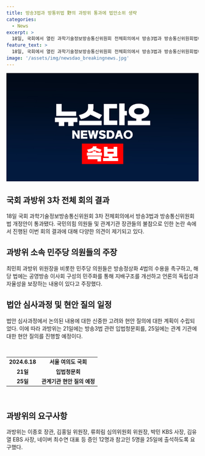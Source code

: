```yaml
---
title: 방송3법과 방통위법 野의 과방위 통과에 법안소위 생략
categories:
  - News
excerpt: >
  18일, 국회에서 열린 과학기술정보방송통신위원회 전체회의에서 방송3법과 방송통신위원회법이 더불어민주당의 주도로 통과됐다. 국민의힘 의원들의 불참과 관계기관 7명의 불참에도 불구하고 법안은 통과되었으며, 이에 민주당 의원들은 방송3법을 촉구하며 기자회견을 열었다. 방송3법은 공영방송의 지배구조를 개선하는 내용을 담고 있으며, 21일에는 입법청문회를 진행하고 25일에는 관계 기관에 대한 현안 질의가 예정되어 있다.
feature_text: >
  18일, 국회에서 열린 과학기술정보방송통신위원회 전체회의에서 방송3법과 방송통신위원회법이 더불어민주당의 주도로 통과됐다. 국민의힘 의원들의 불참과 관계기관 7명의 불참에도 불구하고 법안은 통과되었으며, 이에 민주당 의원들은 방송3법을 촉구하며 기자회견을 열었다. 방송3법은 공영방송의 지배구조를 개선하는 내용을 담고 있으며, 21일에는 입법청문회를 진행하고 25일에는 관계 기관에 대한 현안 질의가 예정되어 있다.
image: '/assets/img/newsdao_breakingnews.jpg'
---
```


<p><img src="/assets/img/newsdao_breakingnews.jpg" alt="implanttips 속보" /></p>

<h2 data-ke-size="size26">국회 과방위 3차 전체 회의 결과</h2>

<p data-ke-size="size16">18일 국회 과학기술정보방송통신위원회 3차 전체회의에서 방송3법과 방송통신위원회법 개정안이 통과됐다. 국민의힘 의원들 및 관계기관 장관들의 불참으로 인한 논란 속에서 진행된 이번 회의 결과에 대해 다양한 의견이 제기되고 있다.</p>

<h2 data-ke-size="size26">과방위 소속 민주당 의원들의 주장</h2>

<p data-ke-size="size16">최민희 과방위 위원장을 비롯한 민주당 의원들은 방송정상화 4법의 수용을 촉구하고, 해당 법에는 공영방송 이사회 구성의 민주화를 통해 지배구조를 개선하고 언론의 독립성과 자율성을 보장하는 내용이 있다고 주장했다.</p>

<h2 data-ke-size="size26">법안 심사과정 및 현안 질의 일정</h2>

<p data-ke-size="size16">법안 심사과정에서 논의된 내용에 대한 신중한 고려와 현안 질의에 대한 계획이 수립되었다. 이에 따라 과방위는 21일에는 방송3법 관련 입법청문회를, 25일에는 관계 기관에 대한 현안 질의를 진행할 예정이다.</p>

<p data-ke-size="size16">&nbsp;</p>

<table>
  <tbody>
    <tr>
      <td style="text-align: center; height: 17px;"><b>2024.6.18</b></td>
      <td style="text-align: center; height: 17px;"><b>서울 여의도 국회</b></td>
    </tr>
    <tr>
      <td style="text-align: center; height: 17px;"><b>21일</b></td>
      <td style="text-align: center; height: 17px;"><b>입법청문회</b></td>
    </tr>
    <tr>
      <td style="text-align: center; height: 17px;"><b>25일</b></td>
      <td style="text-align: center; height: 17px;"><b>관계기관 현안 질의 예정</b></td>
    </tr>
  </tbody>
</table>

<p data-ke-size="size16">&nbsp;</p>

<h2 data-ke-size="size26">과방위의 요구사항</h2>

<p data-ke-size="size16">과방위는 이종호 장관, 김홍일 위원장, 류희림 심의위원회 위원장, 박민 KBS 사장, 김유열 EBS 사장, 네이버 최수연 대표 등 증인 12명과 참고인 5명을 25일에 출석하도록 요구했다.</p>


